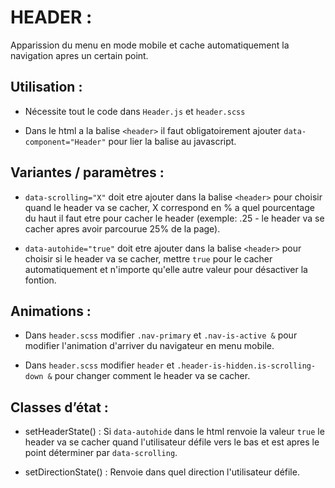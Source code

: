 # HEADER :

Apparission du menu en mode mobile et cache automatiquement la navigation apres un certain point.

## Utilisation :

- Nécessite tout le code dans `Header.js` et `header.scss`

- Dans le html a la balise `<header>` il faut obligatoirement ajouter `data-component="Header"` pour lier la balise au javascript.

## Variantes / paramètres :

- `data-scrolling="X"` doit etre ajouter dans la balise `<header>` pour choisir quand le header va se cacher, X correspond en % a quel pourcentage du haut il faut etre pour cacher le header (exemple: .25 - le header va se cacher apres avoir parcourue 25% de la page).

- `data-autohide="true"` doit etre ajouter dans la balise `<header>` pour choisir si le header va se cacher, mettre `true` pour le cacher automatiquement et n'importe qu'elle autre valeur pour désactiver la fontion.

## Animations :

- Dans `header.scss` modifier `.nav-primary` et `.nav-is-active &` pour modifier l'animation d'arriver du navigateur en menu mobile.

- Dans `header.scss` modifier `header` et `.header-is-hidden.is-scrolling-down &` pour changer comment le header va se cacher.

## Classes d’état :

- setHeaderState() : Si `data-autohide` dans le html renvoie la valeur `true` le header va se cacher quand l'utilisateur défile vers le bas et est apres le point déterminer par `data-scrolling`.

- setDirectionState() : Renvoie dans quel direction l'utilisateur défile.
